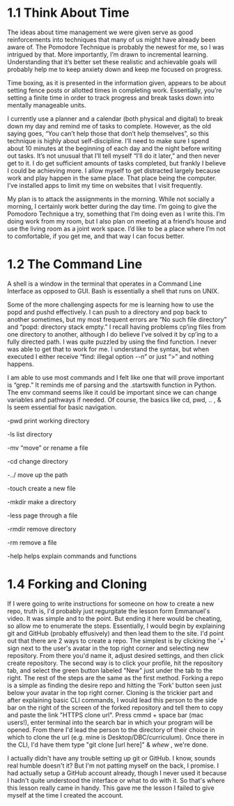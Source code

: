 # 1.1 Think About Time

The ideas about time management we were given serve as good reinforcements into techniques that many of us might have already been aware of. The Pomodore Technique is probably the newest for me, so I was intrigued by that. More importantly, I’m drawn to incremental learning. Understanding that it’s better set these realistic and achievable goals will probably help me to keep anxiety down and keep me focused on progress.

Time boxing, as it is presented in the information given, appears to be about setting fence posts or allotted times in completing work. Essentially, you’re setting a finite time in order to track progress and break tasks down into mentally manageable units.

I currently use a planner and a calendar (both physical and digital) to break down my day and remind me of tasks to complete. However, as the old saying goes, “You can’t help those that don’t help themselves”, so this technique is highly about self-discipline. I’ll need to make sure I spend about 10 minutes at the beginning of each day and the night before writing out tasks. It’s not unusual that I’ll tell myself “I’ll do it later,” and then never get to it. I do get sufficient amounts of tasks completed, but frankly I believe I could be achieving more. I allow myself to get distracted largely because work and play happen in the same place. That place being the computer. I’ve installed apps to limit my time on websites that I visit frequently.

My plan is to attack the assignments in the morning. While not socially a morning, I certainly work better during the day time. I’m going to give the Pomodoro Technique a try, something that I’m doing even as I write this. I’m doing work from my room, but I also plan on meeting at a friend’s house and use the living room as a joint work space. I’d like to be a place where I’m not to comfortable, if you get me, and that way I can focus better.

# 1.2 The Command Line

A shell is a window in the terminal that operates in a Command Line Interface as opposed to GUI. Bash is essentially a shell that runs on UNIX.

Some of the more challenging aspects for me is learning how to use the popd and pushd effectively. I can push to a directory and pop back to another sometimes, but my most frequent errors are “No such file directory” and “popd: directory stack empty.” I recall having problems cp’ing files from one directory to another, although I do believe I’ve solved it by cp’ing to a fully directed path. I was quite puzzled by using the find function. I never was able to get that to work for me. I understand the syntax, but when executed I either receive “find: illegal option --n” or just “>” and nothing happens.

I am able to use most commands and I felt like one that will prove important is “grep.” It reminds me of parsing and the .startswith function in Python. The env command seems like it could be important since we can change variables and pathways if needed. Of course, the basics like cd, pwd, .. , & ls seem essential for basic navigation.

-pwd print working directory

-ls list directory

-mv “move” or rename a file

-cd change directory

-../ move up the path

-touch create a new file

-mkdir make a directory

-less page through a file

-rmdir remove directory

-rm remove a file

-help helps explain commands and functions

# 1.4 Forking and Cloning

If I were going to write instructions for someone on how to create a new repo, truth is, I'd probably just regurgitate the lesson form Emmanuel's video.  It was simple and to the point.
But ending it here would be cheating, so allow me to enumerate the steps.  Essentially, I would begin by explaining git and GitHub (probably effusively) and then lead them to the site.  I'd point out that there are 2 ways to create a repo.  The simplest is by clicking the '+' sign next to the user's avatar in the top right corner and selecting new repository.  From there you'd name it, adjust desired settings, and then click create repository.  The second way is to click your profile, hit the repository tab, and select the green button labeled "New" just under the tab to the right.  The rest of the steps are the same as the first method.  Forking a repo is a simple as finding the desire repo and hitting the 'Fork' button seen just below your avatar in the top right corner.  Cloning is the trickier part and after explaining basic CLI commands, I would lead this person to the side bar on the right of the screen of the forked repository and tell them to copy and paste the link "HTTPS clone url".  Press cmmd + space bar (mac users!), enter terminal into the search bar in which your program will be opened.  From there I'd lead the person to the directory of their choice in which to clone the url (e.g. mine is Desktop/DBC/curriculum).  Once there in the CLI, I'd have them type "git clone [url here]" & *whew* , we're done.

I actually didn't have any trouble setting up git or GitHub.  I know, sounds real humble doesn't it?  But I'm not patting myself on the back, I promise.  I had actually setup a GitHub account already, though I never used it because I hadn't quite understood the interface or what to do with it.  So that's where this lesson really came in handy.  This gave me the lesson I failed to give myself at the time I created the account.